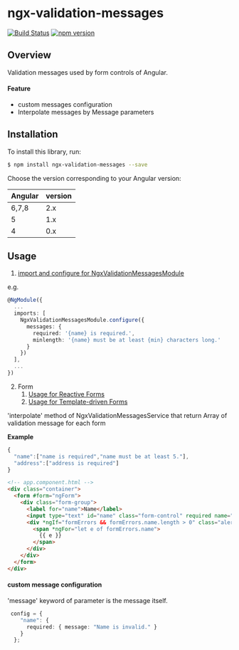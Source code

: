 # ngx-validation-messages

[![Build Status](https://travis-ci.org/hi1280/ngx-validation-messages.svg?branch=master)](https://travis-ci.org/hi1280/ngx-validation-messages)
[![npm version](https://badge.fury.io/js/ngx-validation-messages.svg)](https://badge.fury.io/js/ngx-validation-messages)

## Overview
Validation messages used by form controls of Angular.

#### Feature
* custom messages configuration
* Interpolate messages by Message parameters

## Installation

To install this library, run:

```bash
$ npm install ngx-validation-messages --save
```

Choose the version corresponding to your Angular version:

 Angular     | version
 ----------- | ------------------- 
 6,7,8       | 2.x
 5           | 1.x          
 4           | 0.x          

## Usage

1. [import and configure for NgxValidationMessagesModule](https://github.com/hi1280/ngx-validation-messages/blob/master/src/app/app.module.ts)  

e.g.
```typescript
@NgModule({
  ...
  imports: [
    NgxValidationMessagesModule.configure({
      messages: {
        required: '{name} is required.',
        minlength: '{name} must be at least {min} characters long.'
      }
    })
  ],
  ...
})
```
2. Form  
    1. [Usage for Reactive Forms](https://github.com/hi1280/ngx-validation-messages/tree/master/src/app/reactive-forms)  
    1. [Usage for Template-driven Forms](https://github.com/hi1280/ngx-validation-messages/tree/master/src/app/template-driven-forms)  

'interpolate' method of NgxValidationMessagesService that return Array of validation message for each form

**Example**  

```js
{
  "name":["name is required","name must be at least 5."],
  "address":["address is required"]
}
```

```html
<!-- app.component.html -->
<div class="container">
  <form #form="ngForm">
    <div class="form-group">
      <label for="name">Name</label>
      <input type="text" id="name" class="form-control" required name="name" [(ngModel)]="value">
      <div *ngIf="formErrors && formErrors.name.length > 0" class="alert alert-danger">
        <span *ngFor="let e of formErrors.name">
          {{ e }}
        </span>
      </div>
    </div>
  </form>
</div>
```

#### custom message configuration

'message' keyword of parameter is the message itself.
```typescript
 config = {
    "name": {
      required: { message: "Name is invalid." }
    }
  };
```
